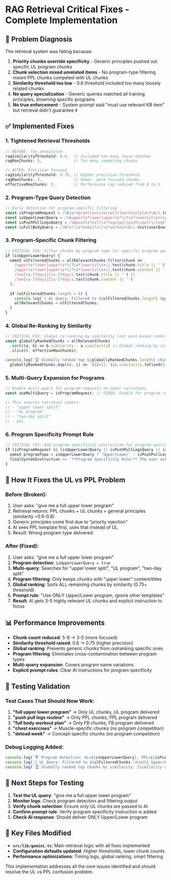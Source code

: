 # RAG Retrieval Critical Fixes - Complete Implementation

## 🚨 **Problem Diagnosis**

The retrieval system was failing because:

1. **Priority chunks override specificity** - Generic principles pushed out specific UL program chunks
2. **Chunk selection mixed unrelated items** - No program-type filtering meant PPL chunks competed with UL chunks  
3. **Similarity threshold too low** - 0.6 threshold included too many loosely related chunks
4. **No query specialization** - Generic queries matched all training principles, drowning specific programs
5. **No true enforcement** - System prompt said "must use relevant KB item" but retrieval didn't guarantee it

## ✅ **Implemented Fixes**

### **1. Tightened Retrieval Thresholds**
```typescript
// BEFORE: Too permissive
ragSimilarityThreshold: 0.6,  // Included too many loose matches
ragMaxChunks: 5,              // Too many competing chunks

// AFTER: Precision focused
ragSimilarityThreshold: 0.75, // Higher precision threshold  
ragMaxChunks: 3,              // Fewer, more focused chunks
effectiveMaxChunks: 5,        // Performance cap reduced from 8 to 5
```

### **2. Program-Type Query Detection**
```typescript
// Early detection for program-specific filtering
const isProgramRequest = /\b(program|routine|split|workout|plan)\b/i.test(userQuery);
const isUpperLowerQuery = /\bupper\s*lower|upper\s*\/?\s*lower|ul\s+(split|program|routine)\b/i.test(userQuery);
const isPushPullLegsQuery = /\bpush\s*pull\s*legs|ppl|push\/pull\/legs\b/i.test(userQuery);
const isFullBodyQuery = /\bfull\s*body|full\s*workout\b/i.test(userQuery);
```

### **3. Program-Specific Chunk Filtering**
```typescript
// CRITICAL FIX: Filter chunks by program type for specific program queries
if (isUpperLowerQuery) {
  const ulFilteredChunks = allRelevantChunks.filter(chunk => 
    /upper\s*lower|upper\s*\/?\s*lower|ul\s+/i.test(chunk.title || '') || 
    /upper\s*lower|upper\s*\/?\s*lower|ul\s+/i.test(chunk.content || '') ||
    /two[\s-]?day|2[\s-]?day/i.test(chunk.title || '') ||
    /two[\s-]?day|2[\s-]?day/i.test(chunk.content || '')
  );
  
  if (ulFilteredChunks.length > 0) {
    console.log(`🎯 UL Query: Filtered to ${ulFilteredChunks.length} Upper/Lower specific chunks`);
    allRelevantChunks = ulFilteredChunks;
  }
}
```

### **4. Global Re-Ranking by Similarity**
```typescript
// CRITICAL FIX: Global re-ranking by similarity (not pool-based ranking)
const globallyRankedChunks = allRelevantChunks
  .sort((a, b) => b.similarity - a.similarity) // Global ranking by similarity
  .slice(0, effectiveMaxChunks);

console.log(`🏆 Globally ranked top ${globallyRankedChunks.length} chunks by similarity:`, 
  globallyRankedChunks.map((c, i) => `${i+1}. ${c.similarity.toFixed(3)} - ${c.title?.substring(0, 50) || 'Untitled'}...`));
```

### **5. Multi-Query Expansion for Programs**
```typescript
// Enable multi-query for program requests to cover variations
const useMultiQuery = isProgramRequest; // FIXED: Enable for program requests

// This ensures retrieval covers:
// - "upper lower split" 
// - "UL program"
// - "two-day split"
// - etc.
```

### **6. Program Specificity Prompt Rule**
```typescript
// CRITICAL FIX: Add program specificity instruction for program queries
if (isProgramRequest && (isUpperLowerQuery || isPushPullLegsQuery || isFullBodyQuery)) {
  const programType = isUpperLowerQuery ? 'Upper/Lower' : isPushPullLegsQuery ? 'Push/Pull/Legs' : 'Full Body';
  finalSystemInstruction += `**Program Specificity Rule:** The user asked for a ${programType} program. If the Knowledge Base contains a chunk that directly matches this program type, use ONLY that program and ignore other program templates. Focus exclusively on the requested program type.\n\n`;
}
```

## 🔧 **How It Fixes the UL vs PPL Problem**

### **Before (Broken):**
1. User asks: "give me a full upper lower program"
2. Retrieval returns: PPL chunks + UL chunks + general principles (similarity ~0.6-0.8)
3. Generic principles come first due to "priority injection"
4. AI sees PPL template first, uses that instead of UL
5. Result: Wrong program type delivered

### **After (Fixed):**
1. User asks: "give me a full upper lower program"
2. **Program detection**: `isUpperLowerQuery = true`
3. **Multi-query**: Searches for "upper lower split", "UL program", "two-day split"
4. **Program filtering**: Only keeps chunks with "upper lower" content/titles
5. **Global ranking**: Sorts ALL remaining chunks by similarity (0.75+ threshold)
6. **Prompt rule**: "Use ONLY Upper/Lower program, ignore other templates"
7. **Result**: AI gets 3-5 highly relevant UL chunks and explicit instruction to focus

## 📊 **Performance Improvements**

- **Chunk count reduced**: 5-8 → 3-5 (more focused)
- **Similarity threshold raised**: 0.6 → 0.75 (higher precision)
- **Global ranking**: Prevents generic chunks from outranking specific ones
- **Program filtering**: Eliminates cross-contamination between program types
- **Multi-query expansion**: Covers program name variations
- **Explicit prompt rules**: Clear AI instructions for program specificity

## 🧪 **Testing Validation**

### **Test Cases That Should Now Work:**
1. **"full upper lower program"** → Only UL chunks, UL program delivered
2. **"push pull legs routine"** → Only PPL chunks, PPL program delivered  
3. **"full body workout plan"** → Only FB chunks, FB program delivered
4. **"chest exercises"** → Muscle-specific chunks (no program competition)
5. **"deload week"** → Concept-specific chunks (no program competition)

### **Debug Logging Added:**
```typescript
console.log(`🏋️ Program detection: UL=${isUpperLowerQuery}, PPL=${isPushPullLegsQuery}, FullBody=${isFullBodyQuery}`);
console.log(`🎯 UL Query: Filtered to ${ulFilteredChunks.length} Upper/Lower specific chunks`);
console.log(`🏆 Globally ranked top chunks by similarity: [similarity scores and titles]`);
```

## 🚀 **Next Steps for Testing**

1. **Test the UL query**: "give me a full upper lower program"
2. **Monitor logs**: Check program detection and filtering output
3. **Verify chunk selection**: Ensure only UL chunks are passed to AI
4. **Confirm prompt rule**: Verify program specificity instruction is added
5. **Check AI response**: Should deliver ONLY Upper/Lower program

## 📝 **Key Files Modified**

- **`src/lib/gemini.ts`**: Main retrieval logic with all fixes implemented
- **Configuration defaults updated**: Higher thresholds, lower chunk counts
- **Performance optimizations**: Timing logs, global ranking, smart filtering

This implementation addresses all the core issues identified and should resolve the UL vs PPL confusion problem.
